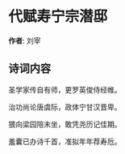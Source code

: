 # 代赋寿宁宗潜邸

**作者**: 刘宰

## 诗词内容

圣学家传自有师，更罗英俊侍经帷。

治功尚论唐虞际，政体宁甘汉晋卑。

猥向梁园陪末坐，敢凭尧历记佳期。

羞囊已办诗千首，准拟年年荐寿卮。

